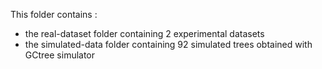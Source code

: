 This folder contains :
- the real-dataset folder containing 2 experimental datasets
- the simulated-data folder containing 92 simulated trees obtained with GCtree simulator
